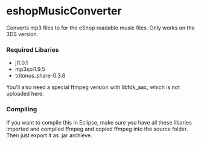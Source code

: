 # eshopMusicConverter
Converts mp3 files to for the eShop readable music files. Only works on the 3DS version.

### Required Libaries
- jl1.0.1
- mp3spi1.9.5
- tritonus_share-0.3.6

You'll also need a special ffmpeg version with libfdk_aac, which is not uploaded here.

### Compiling

If you want to compile this in Eclipse, make sure you have all these libaries imported and compiled ffmpeg and copied ffmpeg into the source folder. Then just export it as .jar archieve.
